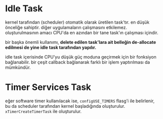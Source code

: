 # Idle Task

kernel tarafından (scheduler) otomatik olarak üretilen task'tır. en düşük önceliğe sahiptir. diğer uygulamaların çalışmasını etkilemez. oluşturulmasının amacı CPU'da en azından bir tane task'ın çalışması içindir.

bir başka önemli kullanımı, **delete edilen task'lara ait belleğin de-allocate edilmesi de yine idle task tarafından yapılır.**

idle task içerisinde CPU'yu düşük güç moduna geçirmek için bir fonksiyon bağlanabilir. bir çeşit callback bağlanarak farklı bir işlem yaptırılması da mümkündür.

# Timer Services Task

eğer software timer kullanılacak ise, `configUSE_TIMERS` flasg'i ile belirlenir, bu da scheduler tarafından kernel başladığında oluşturulur. `xTimerCreateTimerTask` ile oluşturulur.
